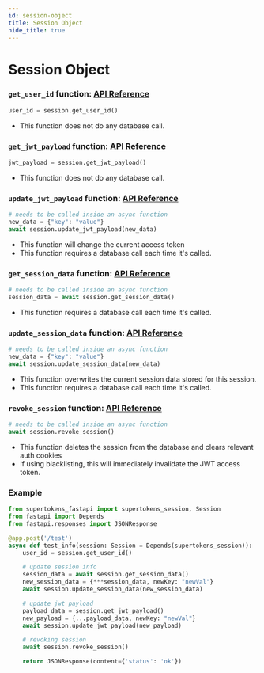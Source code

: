 ```yaml
---
id: session-object
title: Session Object
hide_title: true
---
```



# Session Object

### `get_user_id` function: [API Reference](../api-reference/session-object/get-user-id)
```python
user_id = session.get_user_id()
```
- This function does not do any database call.

### `get_jwt_payload` function: [API Reference](../api-reference/session-object/get-jwt-payload)
```python
jwt_payload = session.get_jwt_payload()
```
- This function does not do any database call.

### `update_jwt_payload` function: [API Reference](../api-reference/session-object/update-jwt-payload)
```python
# needs to be called inside an async function
new_data = {"key": "value"}
await session.update_jwt_payload(new_data)
```
- This function will change the current access token
- This function requires a database call each time it's called.

### `get_session_data` function: [API Reference](../api-reference/session-object/get-session-data)
```python
# needs to be called inside an async function
session_data = await session.get_session_data()
```
- This function requires a database call each time it's called.

### `update_session_data` function: [API Reference](../api-reference/session-object/update-session-data)
```python
# needs to be called inside an async function
new_data = {"key": "value"}
await session.update_session_data(new_data)
```
- This function overwrites the current session data stored for this session.
- This function requires a database call each time it's called.

### `revoke_session` function: [API Reference](../api-reference/session-object/revoke-session)
```python
# needs to be called inside an async function
await session.revoke_session()
```
- This function deletes the session from the database and clears relevant auth cookies
- If using blacklisting, this will immediately invalidate the JWT access token.


<div class="divider"></div>

### Example
```python
from supertokens_fastapi import supertokens_session, Session
from fastapi import Depends
from fastapi.responses import JSONResponse

@app.post('/test')
async def test_info(session: Session = Depends(supertokens_session)):
    user_id = session.get_user_id()

    # update session info
    session_data = await session.get_session_data()
    new_session_data = {***session_data, newKey: "newVal"}
    await session.update_session_data(new_session_data)

    # update jwt payload
    payload_data = session.get_jwt_payload()
    new_payload = {...payload_data, newKey: "newVal"}
    await session.update_jwt_payload(new_payload)

    # revoking session
    await session.revoke_session()

    return JSONResponse(content={'status': 'ok'})
```